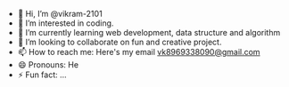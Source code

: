 - 👋 Hi, I’m @vikram-2101
- 👀 I’m interested in coding.
- 🌱 I’m currently learning web development, data structure and algorithm
- 💞️ I’m looking to collaborate on fun and creative project.
- 📫 How to reach me: Here's my email vk8969338090@gmail.com
- 😄 Pronouns: He
- ⚡ Fun fact: ...

<!---
vikram-2101/vikram-2101 is a ✨ special ✨ repository because its `README.md` (this file) appears on your GitHub profile.
You can click the Preview link to take a look at your changes.
--->
